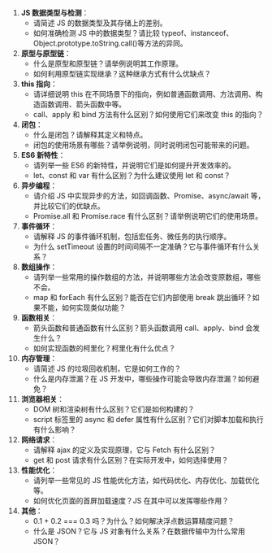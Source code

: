 1. **JS 数据类型与检测**：
   - 请简述 JS 的数据类型及其存储上的差别。
   - 如何准确检测 JS 中的数据类型？请比较 typeof、instanceof、Object.prototype.toString.call()等方法的异同。
2. **原型与原型链**：
   - 什么是原型和原型链？请举例说明其工作原理。
   - 如何利用原型链实现继承？这种继承方式有什么优缺点？
3. **this 指向**：
   - 请详细说明 this 在不同场景下的指向，例如普通函数调用、方法调用、构造函数调用、箭头函数中等。
   - call、apply 和 bind 方法有什么区别？如何使用它们来改变 this 的指向？
4. **闭包**：
   - 什么是闭包？请解释其定义和特点。
   - 闭包的使用场景有哪些？请举例说明，同时说明闭包可能带来的问题。
5. **ES6 新特性**：
   - 请列举一些 ES6 的新特性，并说明它们是如何提升开发效率的。
   - let、const 和 var 有什么区别？为什么建议使用 let 和 const？
6. **异步编程**：
   - 请介绍 JS 中实现异步的方法，如回调函数、Promise、async/await 等，并比较它们的优缺点。
   - Promise.all 和 Promise.race 有什么区别？请举例说明它们的使用场景。
7. **事件循环**：
   - 请解释 JS 的事件循环机制，包括宏任务、微任务的执行顺序。
   - 为什么 setTimeout 设置的时间间隔不一定准确？它与事件循环有什么关系？
8. **数组操作**：
   - 请列举一些常用的操作数组的方法，并说明哪些方法会改变原数组，哪些不会。
   - map 和 forEach 有什么区别？能否在它们内部使用 break 跳出循环？如果不能，如何实现类似功能？
9. **函数相关**：
   - 箭头函数和普通函数有什么区别？箭头函数调用 call、apply、bind 会发生什么？
   - 如何实现函数的柯里化？柯里化有什么优点？
10. **内存管理**：
    - 请简述 JS 的垃圾回收机制，它是如何工作的？
    - 什么是内存泄漏？在 JS 开发中，哪些操作可能会导致内存泄漏？如何避免？
11. **浏览器相关**：
    - DOM 树和渲染树有什么区别？它们是如何构建的？
    - script 标签里的 async 和 defer 属性有什么区别？它们对脚本加载和执行有什么影响？
12. **网络请求**：
    - 请解释 ajax 的定义及实现原理，它与 Fetch 有什么区别？
    - get 和 post 请求有什么区别？在实际开发中，如何选择使用？
13. **性能优化**：
    - 请列举一些常见的 JS 性能优化方法，如代码优化、内存优化、加载优化等。
    - 如何优化页面的首屏加载速度？JS 在其中可以发挥哪些作用？
14. **其他**：
    - 0.1 + 0.2 === 0.3 吗？为什么？如何解决浮点数运算精度问题？
    - 什么是 JSON？它与 JS 对象有什么关系？在数据传输中为什么常用 JSON？
